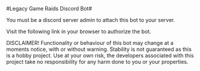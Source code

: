 #Legacy Game Raids Discord Bot#

You must be a discord server admin to attach this bot to your server.

Visit the following link in your browser to authorize the bot.

DISCLAIMER!
Functionality or behaviour of this bot may change at a moments notice, with or without warning.
Stability is not guaranteed as this is a hobby project.
Use at your own risk, the developers associated with this project take no responsibility for any harm done to you or your properties.